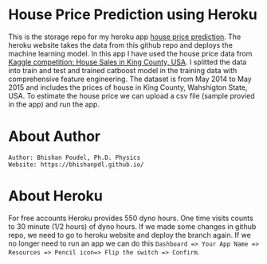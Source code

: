 # House Price Prediction using Heroku
This is the storage repo for my heroku app [house price prediction](https://deploy-house-price.herokuapp.com/).
The heroku website takes the data from this github repo and deploys the machine learning model. In this app I have used the house price data from [Kaggle competition:  House Sales in King County, USA](https://www.kaggle.com/harlfoxem/housesalesprediction). I splitted the data into train and test and trained catboost model in the training data with comprehensive feature engineering. The dataset is from May 2014 to May 2015 and includes the prices of house in King County, Wahshigton State, USA. To estimate the house price we can upload a csv file (sample provied in the app) and run the app.

# About Author
```
Author: Bhishan Poudel, Ph.D. Physics
Website: https://bhishanpdl.github.io/
```

# About Heroku
For free accounts Heroku provides 550 dyno hours. One time visits counts to 30 minute (1/2 hours) of dyno hours. If we made some changes in github repo, we need to go to heroku website and deploy the branch again. If we no longer need to run an app we can do this `Dashboard => Your App Name => Resources => Pencil icon=> Flip the switch => Confirm`.
